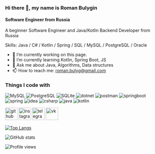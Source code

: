 ### Hi there 👋, my name is Roman Bulygin
#### Software Engineer from Russia
A beginner Software Engineer and Java/Kotlin Backend Developer from Russia

Skills: Java / C# / Kotlin / Spring / SQL / MySQL / PostgreSQL / Oracle

- 🔭 I’m currently working on this page. 
- 🌱 I’m currently learning Kotlin, Spring Boot, JS 
- 💬 Ask me about Java, Algorithms, Data structures 
- 📫 How to reach me: roman.bulyg@gmail.com 

<h3>Things I code with</h3>
<p>
  <img alt="MySQL" src="https://img.shields.io/badge/MySQL-005C84?style=for-the-badge&logo=mysql&logoColor=white" />
  <img alt="PostgreSQL" src="https://img.shields.io/badge/PostgreSQL-316192?style=for-the-badge&logo=postgresql&logoColor=white" />
  <img alt="SQLite" src="https://img.shields.io/badge/SQLite-07405E?style=for-the-badge&logo=sqlite&logoColor=white" />
  <img alt="dotnet" src="https://img.shields.io/badge/.NET-512BD4?style=for-the-badge&logo=dotnet&logoColor=white" />
  <img alt="postman" src="https://img.shields.io/badge/Postman-FF6C37?style=for-the-badge&logo=Postman&logoColor=white" />
  <img alt="springboot" src="https://img.shields.io/badge/Spring_Boot-F2F4F9?style=for-the-badge&logo=spring-boot" />
  <img alt="spring" src="https://img.shields.io/badge/Spring-6DB33F?style=for-the-badge&logo=spring&logoColor=white" />
  <img alt="idea" src="https://img.shields.io/badge/IntelliJ_IDEA-000000.svg?style=for-the-badge&logo=intellij-idea&logoColor=white" />
  <img alt="csharp" src="https://img.shields.io/badge/C%23-239120?style=for-the-badge&logo=c-sharp&logoColor=white" />
  <img alt="java" src="https://img.shields.io/badge/Java-ED8B00?style=for-the-badge&logo=java&logoColor=white" />
  <img alt="kotlin" src="https://img.shields.io/badge/Kotlin-0095D5?&style=for-the-badge&logo=kotlin&logoColor=white" />
</p>


[<img src='https://cdn.jsdelivr.net/npm/simple-icons@3.0.1/icons/github.svg' alt='github' height='40'>](https://github.com/romekbulogin)  [<img src='https://cdn.jsdelivr.net/npm/simple-icons@3.0.1/icons/instagram.svg' alt='instagram' height='40'>](https://www.instagram.com/romabulyginn/)  [<img src='https://cdn.jsdelivr.net/npm/simple-icons@3.0.1/icons/telegram.svg' alt='telegram' height='40'>](https://t.me/romek_bulogin)  [<img src='https://cdn.jsdelivr.net/npm/simple-icons@3.0.1/icons/vk.svg' alt='vk' height='40'>](https://vk.com/romek_bulogin)  

[![Top Langs](https://github-readme-stats.vercel.app/api/top-langs/?username=romekbulogin)](https://github.com/anuraghazra/github-readme-stats)

![GitHub stats](https://github-readme-stats.vercel.app/api?username=romekbulogin&show_icons=true&theme=dark)  

![Profile views](https://gpvc.arturio.dev/romekbulogin)  
